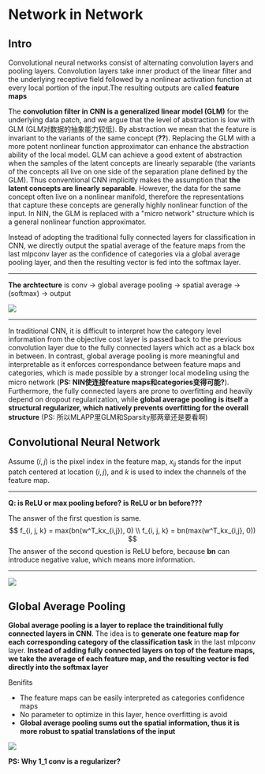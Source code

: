 # Network in Network

## Intro

Convolutional neural networks consist of alternating convolution layers and pooling layers. Convolution layers take inner product of the linear filter and the underlying receptive field followed by a nonlinear activation function at every local portion of the input.The resulting outputs are called **feature maps**

The **convolution filter in CNN is a generalized linear model (GLM)** for the underlying data patch, and we argue that the level of abstraction is low with GLM (GLM对数据的抽象能力较低). By abstraction we mean that the feature is invariant to the variants of the same concept (**??**). Replacing the GLM with a more potent nonlinear function approximator can enhance the abstraction ability of the local model. GLM can achieve a good extent of abstraction when the samples of the latent concepts are linearly separable (the variants of the concepts all live on one side of the separation plane defined by the GLM). Thus conventional CNN implicitly makes the assumption that **the latent concepts are linearly separable**. However, the data for the same concept often live on a nonlinear manifold, therefore the representations that capture these concepts are generally highly nonlinear function of the input. In NIN, the GLM is replaced with a "micro network" structure which is a general nonlinear function approximator.

Instead of adopting the traditional fully connected layers for classification in CNN, we directly output the spatial average of the feature maps from the last mlpconv layer as the confidence of categories via a global average pooling layer, and then the resulting vector is fed into the softmax layer.

---

**The archtecture** is conv -> global average pooling -> spatial average -> (softmax) -> output

![](/assets/1_1_conv.png)

---

In traditional CNN, it is difficult to interpret how the category level information from the objective cost layer is passed back to the previous convolution layer due to the fully connected layers which act as a black box in between. In contrast, global average pooling is more meaningful and interpretable as it enforces correspondance between feature maps and categories, which is made possible by a stronger local modeling using the micro network (**PS: NIN使连接feature maps和categories变得可能?**). Furthermore, the fully connected layers are prone to overfitting and heavily depend on dropout regularization, while **global average pooling is itself a structural regularizer, which natively prevents overfitting for the overall structure** (PS: 所以MLAPP里GLM和Sparsity那两章还是要看啊)

## Convolutional Neural Network

Assume $(i, j)$ is the pixel index in the feature map, $x_{ij}$ stands for the input patch centered at location $(i, j)$, and $k$ is used to index the channels of the feature map.

---

**Q: is ReLU or max pooling before? is ReLU or bn before???**

The answer of the first question is same.
$$
f_{i, j, k} = max(bn(w^T_kx_{i,j}), 0) \\
f_{i, j, k} = bn(max(w^T_kx_{i,j}, 0))
$$
The answer of the second question is ReLU before, because **bn** can introduce negative value, which means more information.

---

![](/assets/1_1_conv_3.png)

## Global Average Pooling

**Global average pooling is a layer to replace the trainditional fully connected layers in CNN**. The idea is to **generate one feature map for each corresponding category of the classification task** in the last mlpconv layer. **Instead of adding fully connected layers on top of the feature maps, we take the average of each feature map, and the resulting vector is fed directly into the softmax layer**

Benifits

* The feature maps can be easily interpreted as categories confidence maps
* No parameter to optimize in this layer, hence overfitting is avoid
* **Global average pooling sums out the spatial information, thus it is more robust to spatial translations of the input**

![](/assets/1_1_conv_2.png)

**PS: Why 1_1 conv is a regularizer?**